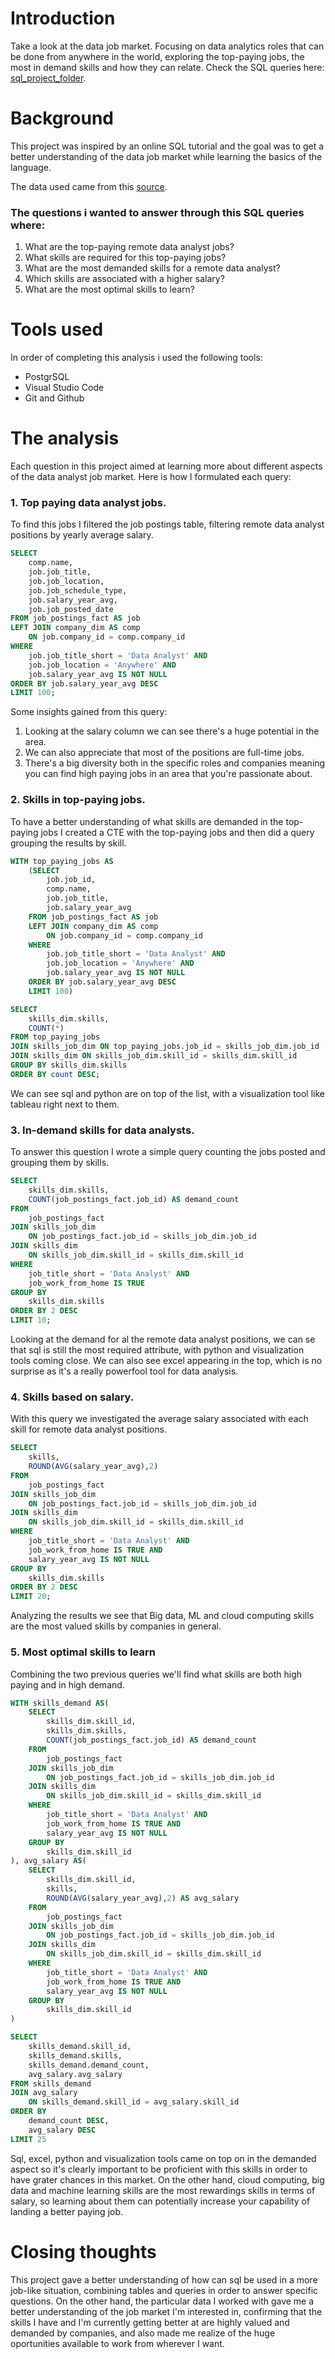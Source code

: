 # Introduction
Take a look at the data job market. Focusing on data analytics roles that can be done from anywhere in the world, exploring the top-paying jobs, the most in demand skills and how they can relate.
Check the SQL queries here: [sql_project_folder](/sql_project/).

# Background
This project was inspired by an online SQL tutorial and the goal was to get a better understanding of the data job market while learning the basics of the language.

The data used came from this [source](https://lukebarousse.com/sql).

### The questions i wanted to answer through this SQL queries where:
1. What are the top-paying remote data analyst jobs?
2. What skills are required for this top-paying jobs?
3. What are the most demanded skills for a remote data analyst?
4. Which skills are associated with a higher salary?
5. What are the most optimal skills to learn?

# Tools used
In order of completing this analysis i used the following tools:

- PostgrSQL
- Visual Studio Code
- Git and Github

# The analysis

Each question in this project aimed at learning more about different aspects of the data analyst job market.
Here is how I formulated each query:

### 1. Top paying data analyst jobs.
To find this jobs I filtered the job postings table, filtering remote data analyst positions by yearly average salary.

```sql
SELECT 
    comp.name,
    job.job_title,
    job.job_location,
    job.job_schedule_type,
    job.salary_year_avg,
    job.job_posted_date
FROM job_postings_fact AS job
LEFT JOIN company_dim AS comp
    ON job.company_id = comp.company_id
WHERE 
    job.job_title_short = 'Data Analyst' AND
    job.job_location = 'Anywhere' AND
    job.salary_year_avg IS NOT NULL
ORDER BY job.salary_year_avg DESC
LIMIT 100;
```
Some insights gained from this query:
1. Looking at the salary column we can see there's a huge potential in the area.
2. We can also appreciate that most of the positions are full-time jobs.
3. There's a big diversity both in the specific roles and companies meaning you can find high paying jobs in an area that you're passionate about.


### 2. Skills in top-paying jobs.
To have a better understanding of what skills are demanded in the top-paying jobs I created a CTE with the top-paying jobs and then did a query grouping the results by skill.
```sql
WITH top_paying_jobs AS
    (SELECT 
        job.job_id,
        comp.name,
        job.job_title,
        job.salary_year_avg
    FROM job_postings_fact AS job
    LEFT JOIN company_dim AS comp
        ON job.company_id = comp.company_id
    WHERE 
        job.job_title_short = 'Data Analyst' AND
        job.job_location = 'Anywhere' AND
        job.salary_year_avg IS NOT NULL
    ORDER BY job.salary_year_avg DESC
    LIMIT 100)

SELECT
    skills_dim.skills,
    COUNT(*)
FROM top_paying_jobs
JOIN skills_job_dim ON top_paying_jobs.job_id = skills_job_dim.job_id
JOIN skills_dim ON skills_job_dim.skill_id = skills_dim.skill_id
GROUP BY skills_dim.skills
ORDER BY count DESC;
```
We can see sql and python are on top of the list, with a visualization tool like tableau right next to them.

### 3. In-demand skills for data analysts.
To answer this question I wrote a simple query counting the jobs posted and grouping them by skills. 
```sql
SELECT 
    skills_dim.skills,
    COUNT(job_postings_fact.job_id) AS demand_count
FROM 
    job_postings_fact
JOIN skills_job_dim 
    ON job_postings_fact.job_id = skills_job_dim.job_id
JOIN skills_dim 
    ON skills_job_dim.skill_id = skills_dim.skill_id
WHERE 
    job_title_short = 'Data Analyst' AND
    job_work_from_home IS TRUE
GROUP BY 
    skills_dim.skills
ORDER BY 2 DESC
LIMIT 10;
```
Looking at the demand for al the remote data analyst positions, we can se that sql is still the most required attribute, with python and visualization tools coming close. We can also see excel appearing in the top, which is no surprise as it's a really powerfool tool for data analysis.

### 4. Skills based on salary.
With this query we investigated the average salary associated with each skill for remote data analyst positions.
```sql
SELECT
    skills,
    ROUND(AVG(salary_year_avg),2)
FROM 
    job_postings_fact
JOIN skills_job_dim 
    ON job_postings_fact.job_id = skills_job_dim.job_id
JOIN skills_dim 
    ON skills_job_dim.skill_id = skills_dim.skill_id
WHERE 
    job_title_short = 'Data Analyst' AND
    job_work_from_home IS TRUE AND
    salary_year_avg IS NOT NULL
GROUP BY 
    skills_dim.skills
ORDER BY 2 DESC
LIMIT 20;
```
Analyzing the results we see that Big data, ML and cloud computing skills are the most valued skills by companies in general.

### 5. Most optimal skills to learn
Combining the two previous queries we'll find what skills are both high paying and in high demand.
```sql
WITH skills_demand AS(
    SELECT 
        skills_dim.skill_id,
        skills_dim.skills,
        COUNT(job_postings_fact.job_id) AS demand_count
    FROM 
        job_postings_fact
    JOIN skills_job_dim 
        ON job_postings_fact.job_id = skills_job_dim.job_id
    JOIN skills_dim 
        ON skills_job_dim.skill_id = skills_dim.skill_id
    WHERE 
        job_title_short = 'Data Analyst' AND
        job_work_from_home IS TRUE AND
        salary_year_avg IS NOT NULL
    GROUP BY 
        skills_dim.skill_id
), avg_salary AS(
    SELECT
        skills_dim.skill_id,
        skills,
        ROUND(AVG(salary_year_avg),2) AS avg_salary
    FROM 
        job_postings_fact
    JOIN skills_job_dim 
        ON job_postings_fact.job_id = skills_job_dim.job_id
    JOIN skills_dim 
        ON skills_job_dim.skill_id = skills_dim.skill_id
    WHERE 
        job_title_short = 'Data Analyst' AND
        job_work_from_home IS TRUE AND
        salary_year_avg IS NOT NULL
    GROUP BY 
        skills_dim.skill_id
)

SELECT 
    skills_demand.skill_id,
    skills_demand.skills,
    skills_demand.demand_count,
    avg_salary.avg_salary
FROM skills_demand
JOIN avg_salary
    ON skills_demand.skill_id = avg_salary.skill_id
ORDER BY 
    demand_count DESC,
    avg_salary DESC
LIMIT 25
```
Sql, excel, python and visualization tools came on top on in the demanded aspect so it's clearly important to be proficient with this skills in order to have grater chances in this market.
On the other hand, cloud computing, big data and machine learning skills are the most rewardings skills in terms of salary, so learning about them can potentially increase your capability of landing a better paying job.

# Closing thoughts
This project gave a better understanding of how can sql be used in a more job-like situation, combining tables and queries in order to answer specific questions.
On the other hand, the particular data I worked with gave me a better understanding of the job market I'm interested in, confirming that the skills I have and I'm currently getting better at are highly valued and demanded by companies, and also made me realize of the huge oportunities available to work from wherever I want.